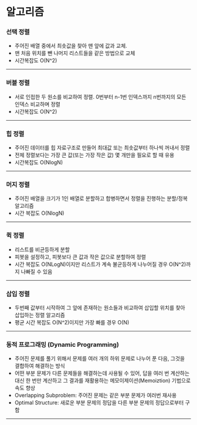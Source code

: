 # 알고리즘

### 선택 정렬

- 주어진 배열 중에서 최솟값을 찾아 맨 앞에 값과 교체.
- 맨 처음 위치를 뺀 나머지 리스트들을 같은 방법으로 교체
- 시간복잡도 O(N^2)

---

### 버블 정렬

- 서로 인접한 두 원소를 비교하여 정렬. 0번부터 n-1번 인덱스까지 n번까지의 모든 인덱스 비교하며 정렬
- 시간복잡도 O(N^2)

---

### 힙 정렬

- 주어진 데이터를 힙 자료구조로 만들어 최대값 또는 최솟값부터 하나씩 꺼내서 정렬
- 전체 정렬보다는 가장 큰 값(또는 가장 작은 값) 몇 개만을 필요로 할 때 유용
- 시간복잡도 O(NlogN)

---

### 머지 정렬

- 주어진 배열을 크기가 1인 배열로 분할하고 합병하면서 정렬을 진행하는 분할/정복 알고리즘
- 시간 복잡도 O(NlogN)

---

### 퀵 정렬

- 리스트를 비균등하게 분할
- 피봇을 설정하고, 피봇보다 큰 값과 작은 값으로 분할하여 정렬
- 시간 복잡도 O(NLogN)이지만 리스트가 계속 불균등하게 나누어질 경우 O(N^2)까지 나빠질 수 있음

---

### 삽입 정렬

- 두번째 값부터 시작하여 그 앞에 존재하는 원소들과 비교하여 삽입할 위치를 찾아 삽입하는 정렬 알고리즘
- 평균 시간 복잡도 O(N^2)이지만 가장 빠를 경우 O(N)

---

### 동적 프로그래밍 (Dynamic Programming)

- 주어진 문제를 풀기 위해서 문제를 여러 개의 하위 문제로 나누어 푼 다음, 그것을 결합하여 해결하는 방식
- 어떤 부분 문제가 다른 문제들을 해결하는데 사용될 수 있어, 답을 여러 번 계산하는 대신 한 번만 계산하고 그 결과를 재활용하는 메모이제이션(Memoiztion) 기법으로 속도 향상
- Overlapping Subproblem: 주어진 문제는 같은 부분 문제가 여러번 재사용
- Optimal Structure: 새로운 부분 문제의 정답을 다른 부분 문제의 정답으로부터 구함

---
